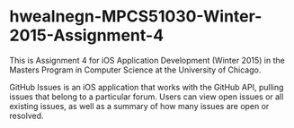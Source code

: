 # hwealnegn-MPCS51030-Winter-2015-Assignment-4
This is Assignment 4 for iOS Application Development (Winter 2015) in the Masters Program in Computer Science at the University of Chicago.

GitHub Issues is an iOS application that works with the GitHub API, pulling issues that belong to a particular forum. Users can view open issues or all existing issues, as well as a summary of how many issues are open or resolved.
